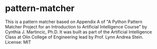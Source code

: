 pattern-matcher
===============

This is a pattern matcher based on Appendix A of "A Python Pattern Matcher Project for an Introduction to Artificial Intelligence Course" by Cynthia J. Martincic, Ph.D.
It was built as part of the Artificial Intelligence Class at Olin College of Engineering lead by Prof. Lynn Andrea Stein.
License: MIT

